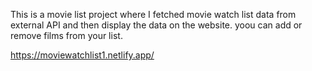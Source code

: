 This is a movie list project where I fetched movie watch list data from        
external API and then display the data on the website. yoou can add or remove films from your list.                   

https://moviewatchlist1.netlify.app/  
